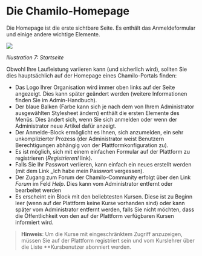 
# Die Chamilo-Homepage

Die Homepage ist die erste sichtbare Seite. Es enthält das Anmeldeformular und einige andere wichtige Elemente.

![](../.gitbook/assets/images269.png)

_Illustration 7: Startseite_

Obwohl Ihre Laufleistung variieren kann (und sicherlich wird\), sollten Sie dies hauptsächlich auf der Homepage eines Chamilo-Portals finden:

* Das Logo Ihrer Organisation wird immer oben links auf der Seite angezeigt. Dies kann später geändert werden \(weitere Informationen finden Sie im Admin-Handbuch\).
* Der blaue Balken \(Farbe kann sich je nach dem von Ihrem Administrator ausgewählten Stylesheet ändern\) enthält die ersten Elemente des Menüs. Dies ändert sich, wenn Sie sich anmelden oder wenn der Administrator neue Artikel dafür anzeigt.
* Der Anmelde-Block ermöglicht es Ihnen, sich anzumelden, ein sehr unkomplizierter Prozess \(der Administrator weist Benutzern Berechtigungen abhängig von der Plattformkonfiguration zu\).
* Es ist möglich, sich mit einem einfachen Formular auf der Plattform zu registrieren \(_Registrieren!_ link\).
* Falls Sie Ihr Passwort verlieren, kann einfach ein neues erstellt werden \(mit dem Link _Ich habe mein Passwort vergessen\).
* Der Zugang zum Forum der Chamilo-Community erfolgt über den Link _Forum_ im Feld _Help_. Dies kann vom Administrator entfernt oder bearbeitet werden
* Es erscheint ein Block mit den beliebtesten Kursen. Diese ist zu Beginn leer \(wenn auf der Plattform keine Kurse vorhanden sind\) oder kann später vom Administrator entfernt werden, falls Sie nicht möchten, dass die Öffentlichkeit von den auf der Plattform verfügbaren Kursen informiert wird.

> **Hinweis**: Um die Kurse mit eingeschränktem Zugriff anzuzeigen, müssen Sie auf der Plattform registriert sein und vom Kurslehrer über die Liste **Kursbenutzer abonniert werden.